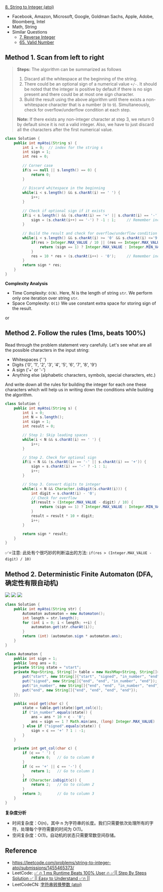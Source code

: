 [8. String to Integer (atoi)](https://leetcode.com/problems/string-to-integer-atoi/)

* Facebook, Amazon, Microsoft, Google, Goldman Sachs, Apple, Adobe, Bloomberg, Intel
* Math, String
* Similar Questions
  * [7. Reverse Integer](https://leetcode.com/problems/reverse-integer/)
  * [65. Valid Number](https://leetcode.com/problems/valid-number/)



## Method 1. Scan from left to right

> **Steps:** The algorithm can be summarized as follows
>
> 1. Discard all the whitespace at the beginning of the string.
> 2. There could be an optional sign of a numerical value `+/-`. It should be noted that the integer is positive by default if there is no sign present and there could be at most one sign character.
> 3. Build the result using the above algorithm until there exists a non-whitespace character that is a number (`0` to `9`). Simultaneously, check for overflow/underflow condition at each step.
>
> **Note:** If there exists any non-integer character at step 3, we return 0 by default since it is not a valid integer. Also, we have to just discard all the characters after the first numerical value.

```java
class Solution {
    public int myAtoi(String s) {
        int i = 0;  // index for the string s
        int sign = 1;
        int res = 0;
        
        // Corner case
        if(s == null || s.length() == 0) {
            return 0;
        }
        
        // Discard whitespace in the beginning
        while(i < s.length() && s.charAt(i) == ' ') {
            i++;
        }
        
        // Check if optional sign if it exists
        if(i < s.length() && (s.charAt(i) == '+' || s.charAt(i) == '-')) {
            sign = (s.charAt(i++) == '-') ? -1 : 1;     // Remember increase the index
        }
        
        // Build the result and check for overflow/underflow condition
        while(i < s.length() && s.charAt(i) >= '0' && s.charAt(i) <='9') {  // s.charAt(i) is a digit
            if(res > Integer.MAX_VALUE / 10 || (res == Integer.MAX_VALUE / 10 && s.charAt(i)-'0' > Integer.MAX_VALUE % 10)) {
                return (sign == 1) ? Integer.MAX_VALUE : Integer.MIN_VALUE;
            }
            res = 10 * res + (s.charAt(i++) - '0');     // Remember increase the index
        }
        return sign * res;
    }
}
```
**Complexity Analysis**
- Time Complexity: `O(N)`. Here, N is the length of string `str`. We perform only one iteration over string `str`.
- Space Complexity: `O(1)`  We use constant extra space for storing sign of the result.

or

## Method 2. Follow the rules (1ms, beats 100%)
Read through the problem statement very carefully. Let's see what are all the possible characters in the input string:
* Whitespaces (' ')
* Digits ('0', '1', '2', '3', '4', '5', '6', '7', '8', '9')
* A sign ('+' or '-')
* Anything else (alphabetic characters, symbols, special characters, etc.)

And write down all the rules for building the integer for each one these characters which will help us in writing down the conditions while building the algorithm.
```java
class Solution {
    public int myAtoi(String s) {
        int i = 0;
        int N = s.length();
        int sign = 1;
        int result = 0;

        // Step 1: Skip leading spaces
        while(i < N && s.charAt(i) == ' ') {
            i++;
        }

        // Step 2. Check for optional sign
        if(i < N && (s.charAt(i) == '-' || s.charAt(i) == '+')) {
            sign = s.charAt(i) == '-' ? -1 : 1;
            i++;
        }

        // Step 3. Convert digits to integer
        while(i < N && Character.isDigit(s.charAt(i))) {
            int digit = s.charAt(i) - '0';
            // Check for overflow
            if(result > (Integer.MAX_VALUE - digit) / 10) {
                return (sign == 1) ? Integer.MAX_VALUE : Integer.MIN_VALUE;
            }
            result = result * 10 + digit;
            i++;
        }

        return sign * result;
    }
}
```
✅⭐注意: 此处有个很巧妙的判断溢出的方法: `if(res > (Integer.MAX_VALUE - digit) / 10)`


## Method 2. Deterministic Finite Automaton (DFA, 确定性有限自动机)
![](images/0008_DFA.JPG)
![](images/0008_DFA1.png)
![](images/0008_DFA_Table.png)
```java
class Solution {
    public int myAtoi(String str) {
        Automaton automaton = new Automaton();
        int length = str.length();
        for (int i = 0; i < length; ++i) {
            automaton.get(str.charAt(i));
        }
        return (int) (automaton.sign * automaton.ans);
    }
}

class Automaton {
    public int sign = 1;
    public long ans = 0;
    private String state = "start";
    private Map<String, String[]> table = new HashMap<String, String[]>() {{
        put("start", new String[]{"start", "signed", "in_number", "end"});
        put("signed", new String[]{"end", "end", "in_number", "end"});
        put("in_number", new String[]{"end", "end", "in_number", "end"});
        put("end", new String[]{"end", "end", "end", "end"});
    }};

    public void get(char c) {
        state = table.get(state)[get_col(c)];
        if ("in_number".equals(state)) {
            ans = ans * 10 + c - '0';
            ans = sign == 1 ? Math.min(ans, (long) Integer.MAX_VALUE) : Math.min(ans, -(long) Integer.MIN_VALUE);
        } else if ("signed".equals(state)) {
            sign = c == '+' ? 1 : -1;
        }
    }

    private int get_col(char c) {
        if (c == ' ') {
            return 0;   // Go to column 0
        }
        if (c == '+' || c == '-') {
            return 1;   // Go to column 1
        }
        if (Character.isDigit(c)) {
            return 2;   // Go to column 2
        }
        return 3;       // Go to column 3
    }
}
```
**复杂度分析**
* 时间复杂度：O(n)，其中 n 为字符串的长度。我们只需要依次处理所有的字符，处理每个字符需要的时间为 O(1)。
* 空间复杂度：O(1)。自动机的状态只需要常数空间存储。


## Reference
* https://leetcode.com/problems/string-to-integer-atoi/submissions/1455465373/
* LeetCode: [✅ 🔥 1 ms Runtime Beats 100% User 🔥 ✅|| Step By Steps Solution ✅ || Easy to Understand ✅🔥 ||](https://leetcode.com/problems/string-to-integer-atoi/solutions/6000040/1-ms-runtime-beats-100-user-step-by-steps-solution-easy-to-understand/)
* LeetCodeCN: [字符串转换整数 (atoi)](https://leetcode.cn/problems/string-to-integer-atoi/solutions/183164/zi-fu-chuan-zhuan-huan-zheng-shu-atoi-by-leetcode-/)